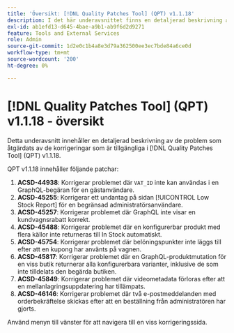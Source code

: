 ```yaml
---
title: 'Översikt: [!DNL Quality Patches Tool] (QPT) v1.1.18'
description: I det här underavsnittet finns en detaljerad beskrivning av de problem som åtgärdats av de korrigeringar som finns i  [!DNL Quality Patches Tool] (QPT) v1.1.18.
exl-id: ab1efd13-d645-4bae-a9b1-ab9f6d2d9271
feature: Tools and External Services
role: Admin
source-git-commit: 1d2e0c1b4a8e3d79a362500ee3ec7bde84a6ce0d
workflow-type: tm+mt
source-wordcount: '200'
ht-degree: 0%

---
```


# [!DNL Quality Patches Tool] (QPT) v1.1.18 - översikt

Detta underavsnitt innehåller en detaljerad beskrivning av de problem som åtgärdats av de korrigeringar som är tillgängliga i [!DNL Quality Patches Tool] (QPT) v1.1.18.

QPT v1.1.18 innehåller följande patchar:

1. **ACSD-44938**: Korrigerar problemet där `VAT_ID` inte kan användas i en GraphQL-begäran för en gästanvändare.
1. **ACSD-45255**: Korrigerar ett undantag på sidan [!UICONTROL Low Stock Report] för en begränsad administratörsanvändare.
1. **ACSD-45257**: Korrigerar problemet där GraphQL inte visar en kundvagnsrabatt korrekt.
1. **ACSD-45488**: Korrigerar problemet där en konfigurerbar produkt med flera källor inte returneras till In Stock automatiskt.
1. **ACSD-45754**: Korrigerar problemet där belöningspunkter inte läggs till efter att en kupong har använts på vagnen.
1. **ACSD-45817**: Korrigerar problemet där en GraphQL-produktmutation för en viss butik returnerar alla konfigurerbara varianter, inklusive de som inte tilldelats den begärda butiken.
1. **ACSD-45849**: Korrigerar problemet där videometadata förloras efter att en mellanlagringsuppdatering har tillämpats.
1. **ACSD-46146**: Korrigerar problemet där två e-postmeddelanden med orderbekräftelse skickas efter att en beställning från administratören har gjorts.

Använd menyn till vänster för att navigera till en viss korrigeringssida.
